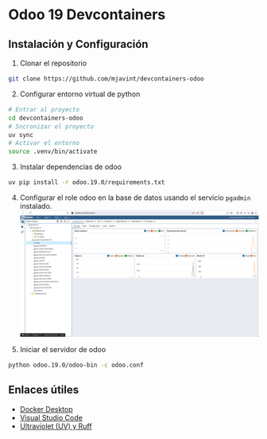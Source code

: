 # Odoo 19 Devcontainers

## Instalación y Configuración

1. Clonar el repositorio

```bash
git clone https://github.com/mjavint/devcontainers-odoo
```

2. Configurar entorno virtual de python

```bash
# Entrar al proyecto
cd devcontainers-odoo
# Sncronizar el proyecto
uv sync
# Activar el entorno
source .venv/bin/activate
```

3. Instalar dependencias de odoo

```bash
uv pip install -r odoo.19.0/requirements.txt
```

4. Configurar el role odoo en la base de datos usando el servicio `pgadmin` instalado.
   ![pgadmin](https://github.com/mjavint/devcontainers-odoo/blob/main/img/pgadmin.png?raw=true)

5. Iniciar el servidor de odoo

```bash
python odoo.19.0/odoo-bin -c odoo.conf
```

## Enlaces útiles

- [Docker Desktop](https://docs.docker.com/get-started/get-docker/)
- [Visual Studio Code](https://code.visualstudio.com/)
- [Ultraviolet (UV) y Ruff](https://docs.astral.sh/)
